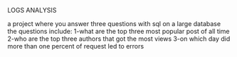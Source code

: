 LOGS ANALYSIS

a project where you answer three questions with sql on a large database
the questions include:
1-what are the top three most popular post of all time
2-who are the top three authors that got the most views
3-on which day did more than one percent of request led to errors